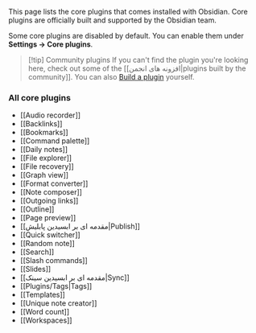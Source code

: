 This page lists the core plugins that comes installed with Obsidian. Core plugins are officially built and supported by the Obsidian team. 

Some core plugins are disabled by default. You can enable them under **Settings → Core plugins**.

> [!tip] Community plugins
> If you can't find the plugin you're looking here, check out some of the [[افزونه های انجمن|plugins built by the community]]. You can also [Build a plugin](https://docs.obsidian.md/Plugins/Getting+started/Build+a+plugin) yourself.

### All core plugins

- [[Audio recorder]]
- [[Backlinks]]
- [[Bookmarks]]
- [[Command palette]]
- [[Daily notes]]
- [[File explorer]]
- [[File recovery]]
- [[Graph view]]
- [[Format converter]]
- [[Note composer]]
- [[Outgoing links]]
- [[Outline]]
- [[Page preview]]
- [[مقدمه ای بر ابسیدین پابلیش|Publish]]
- [[Quick switcher]]
- [[Random note]]
- [[Search]]
- [[Slash commands]]
- [[Slides]]
- [[مقدمه ای بر ابسیدین سینک|Sync]]
- [[Plugins/Tags|Tags]]
- [[Templates]]
- [[Unique note creator]]
- [[Word count]]
- [[Workspaces]]
